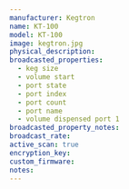 ```yaml
---
manufacturer: Kegtron
name: KT-100
model: KT-100
image: kegtron.jpg
physical_description:
broadcasted_properties:
  - keg size
  - volume start
  - port state
  - port index
  - port count
  - port name
  - volume dispensed port 1
broadcasted_property_notes:
broadcast_rate:
active_scan: true
encryption_key:
custom_firmware:
notes:
---
```

